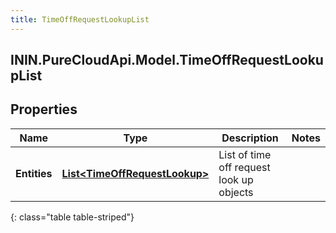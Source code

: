 ```yaml
---
title: TimeOffRequestLookupList
---
```

## ININ.PureCloudApi.Model.TimeOffRequestLookupList

## Properties

|Name | Type | Description | Notes|
|------------ | ------------- | ------------- | -------------|
| **Entities** | [**List&lt;TimeOffRequestLookup&gt;**](TimeOffRequestLookup.html) | List of time off request look up objects | |
{: class="table table-striped"}


